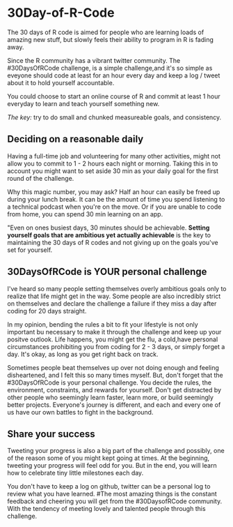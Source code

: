 # 30Day-of-R-Code

The 30 days of R code is aimed for people who are learning loads of amazing new stuff, but slowly feels their ability to program in R is fading away. 

Since the R community has a vibrant twitter community. The #30DaysOfRCode challenge, is a simple challenge,and it's so simple as eveyone should code at least for an hour every day and keep a log / tweet about it to hold yourself accountable. 

You could choose to start an online course of R and commit at least 1 hour everyday to learn and teach yourself something new. 

*The key:* try to do small and chunked measureable goals, and consistency.

## Deciding on a reasonable daily

Having a full-time job and volunteering for many other activities, might not allow you to commit to 1 - 2 hours each night or morning. Taking this in to account you might want to set aside 30 min as your daily goal for the first round of the challenge.

Why this magic number, you may ask? Half an hour can easily be freed up during your lunch break. It can be the amount of time you spend listening to a technical podcast when you're on the move. Or if you are unable to code from home, you can spend 30 min learning on an app.

"Even on ones busiest days, 30 minutes should be achievable. **Setting yourself goals that are ambitious yet actually achievable** is the key to maintaining the 30 days of R codes and not giving up on the goals you've set for yourself.

## 30DaysOfRCode is YOUR personal challenge
I've heard so many people setting themselves overly ambitious goals only to realize that life might get in the way. Some people are also incredibly strict on themselves and declare the challenge a failure if they miss a day after coding for 20 days straight.

In my opinion, bending the rules a bit to fit your lifestyle is not only important bu necessary to make it through the challenge and keep up your positve outlook. Life happens, you might get the flu, a cold,have personal circumstances prohibiting you from coding for 2 - 3 days, or simply forget a day. It's okay, as long as you get right back on track.

Sometimes people beat themselves up over not doing enough and feeling disheartened, and I felt this so many times myself. But, don't forget that the #30DaysOfRCode is your personal challenge. You decide the rules, the environment, constraints, and rewards for yourself. Don't get distracted by other people who seemingly learn faster, learn more, or build seemingly better projects. Everyone's journey is different, and each and every one of us have our own battles to fight in the background.

## Share your success
Tweeting your progress is also a big part of the challenge and possibly, one of the reason some of you might kept going at times. At the beginning, tweeting your progress will feel odd for you. But in the end, you will learn how to celebrate tiny little milestones each day.

You don't have to keep a log on github, twitter can be a personal log to review what you have learned. #The most amazing things is the constant feedback and cheering you will get from the #30DaysofRCode community. With the tendency of meeting lovely and talented people through this challenge.

